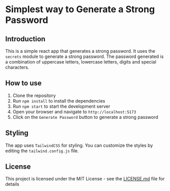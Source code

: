 # Simplest way to Generate a Strong Password

## Introduction
This is a simple react app that generates a strong password. It uses the `secrets` module to generate a strong password. The password generated is a combination of uppercase letters, lowercase letters, digits and special characters.

## How to use
1. Clone the repository
2. Run `npm install` to install the dependencies
3. Run `npm start` to start the development server
4. Open your browser and navigate to `http://localhost:5173`
5. Click on the `Generate Password` button to generate a strong password

## Styling
The app uses `TailwindCSS` for styling. You can customize the styles by editing the `tailwind.config.js` file.

## License
This project is licensed under the MIT License - see the [LICENSE.md](LICENSE.md) file for details